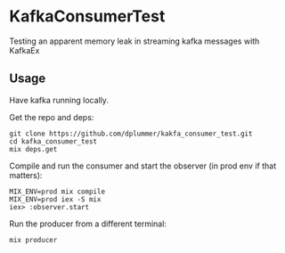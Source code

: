 # KafkaConsumerTest

Testing an apparent memory leak in streaming kafka messages with KafkaEx

## Usage

Have kafka running locally.

Get the repo and deps:

```
git clone https://github.com/dplummer/kakfa_consumer_test.git
cd kafka_consumer_test
mix deps.get
```

Compile and run the consumer and start the observer (in prod env if that matters):

```
MIX_ENV=prod mix compile
MIX_ENV=prod iex -S mix
iex> :observer.start
```

Run the producer from a different terminal:

```
mix producer
```

